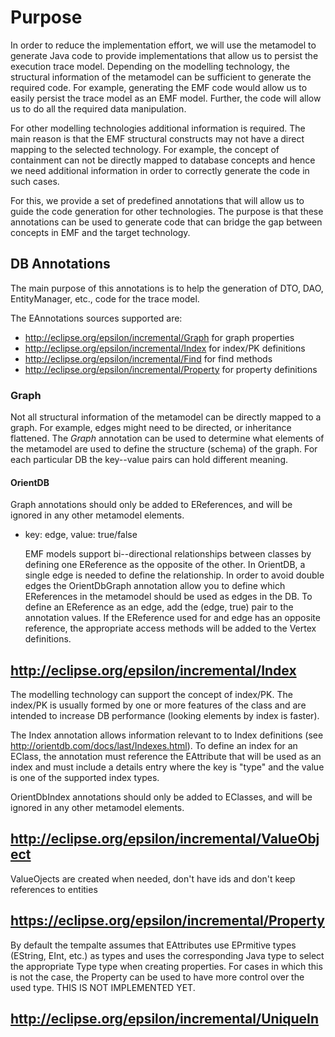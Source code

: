 # Purpose
In order to reduce the implementation effort, we will use the metamodel to generate Java code to
provide implementations that allow us to persist the execution trace model. Depending on the
modelling technology, the structural information of the metamodel can be sufficient to generate the
required code. For example, generating the EMF code would allow us to easily persist the trace model
as an EMF model. Further, the code will allow us to do all the required data manipulation.

For other modelling technologies additional information is required. The main reason is that the
EMF structural constructs may not have a direct mapping to the selected technology. For example, 
the concept of containment can not be directly mapped to database concepts and hence we need
additional information in order to correctly generate the code in such cases.

For this, we provide a set of predefined annotations that will allow us to guide the code
generation for other technologies. The purpose is that these annotations can be used to generate
code that can bridge the gap between concepts in EMF and the target technology.

## DB Annotations
The main purpose of this annotations is to help the generation of DTO, DAO, EntityManager, etc.,
code for the trace model.

The EAnnotations sources supported are:
 
* http://eclipse.org/epsilon/incremental/Graph              for graph properties
* http://eclipse.org/epsilon/incremental/Index              for index/PK definitions
* http://eclipse.org/epsilon/incremental/Find               for find methods
* http://eclipse.org/epsilon/incremental/Property           for property definitions

### Graph
Not all structural information of the metamodel can be directly mapped to a graph. For example, 
edges might need to be directed, or inheritance flattened. The *Graph* annotation can be used to
determine what elements of the metamodel are used to define the structure (schema) of the graph.
For each particular DB the key--value pairs can hold different meaning.

#### OrientDB
Graph annotations should only be added to EReferences, and will be ignored in any other metamodel
elements.
    
- key: edge, value: true/false
    
  EMF models support bi--directional relationships between classes by defining one EReference
  as the opposite of the other. In OrientDB, a single edge is needed to define the relationship.
  In order to avoid double edges the OrientDbGraph annotation allow you to define which
  EReferences in the metamodel should be used as edges in the DB.
  To define an EReference as an edge, add the (edge, true) pair to the annotation values.
  If the EReference used for and edge has an opposite reference, the appropriate access methods
  will be added to the Vertex definitions.

## http://eclipse.org/epsilon/incremental/Index
The modelling technology can support the concept of index/PK. The index/PK is usually formed by one
or more features of the class and are intended to increase DB performance (looking elements by
index is faster). 

  The Index annotation allows information relevant to to Index definitions (see 
  http://orientdb.com/docs/last/Indexes.html). To define an index for an EClass, the annotation
  must reference the EAttribute that will be used as an index and must include a details entry
  where the key is "type" and the value is one of the supported index types.
  
  OrientDbIndex annotations should only be added to EClasses, and will be ignored in any other
  metamodel elements. 
 
## http://eclipse.org/epsilon/incremental/ValueObject
ValueOjects are created when needed, don't have ids and don't keep references to entities 


## https://eclipse.org/epsilon/incremental/Property

  By default the tempalte assumes that EAttributes use EPrmitive types (EString, EInt, etc.) as
  types and uses the corresponding Java type to select the appropriate Type type when creating
  properties. For cases in which this is not the case, the Property can be used to have
  more control over the used type. THIS IS NOT IMPLEMENTED YET.


## http://eclipse.org/epsilon/incremental/UniqueIn
